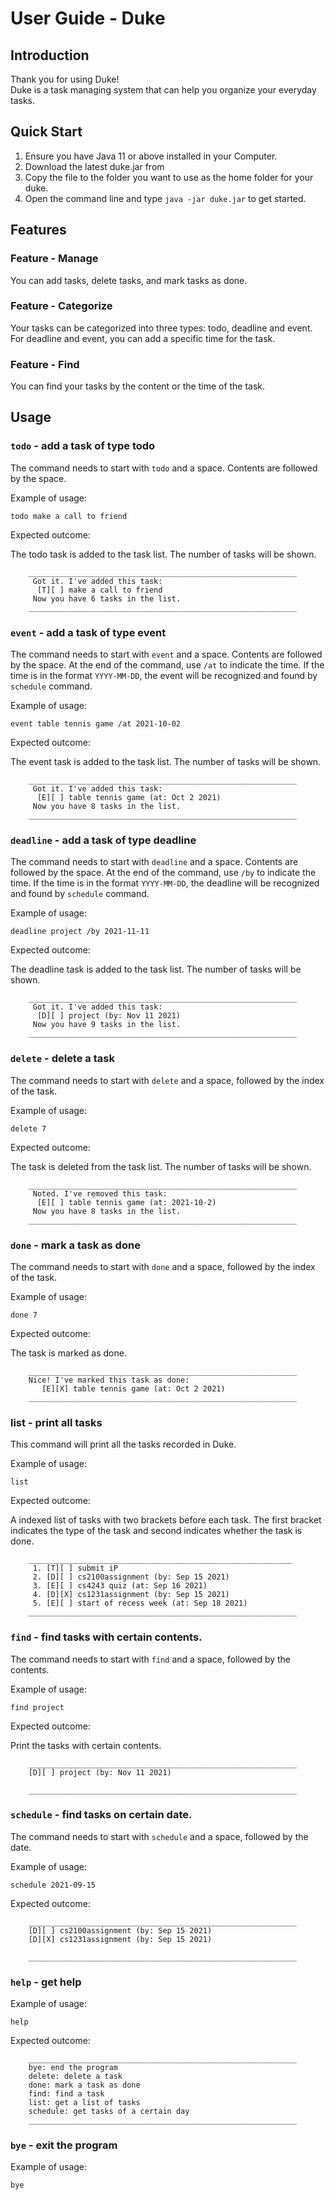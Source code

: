 # User Guide - Duke

## Introduction
Thank you for using Duke! \
Duke is a task managing system that can help you organize your everyday tasks.

## Quick Start 
1. Ensure you have Java 11 or above installed in your Computer.
2. Download the latest duke.jar from
3. Copy the file to the folder you want to use as the home folder for your duke.
4. Open the command line and type `java -jar duke.jar` to get started.

## Features 

### Feature - Manage

You can add tasks, delete tasks, and mark tasks as done.

### Feature - Categorize

Your tasks can be categorized into three types: todo, deadline and event. 
For deadline and event, you can add a specific time for the task.

### Feature - Find

You can find your tasks by the content or the time of the task. 

## Usage

### `todo` - add a task of type todo

The command needs to start with `todo` and a space. Contents are followed by the space.

Example of usage:

`todo make a call to friend`

Expected outcome:

The todo task is added to the task list. The number of tasks will be shown.

```
    ____________________________________________________________
     Got it. I've added this task: 
      [T][ ] make a call to friend
     Now you have 6 tasks in the list. 
    ____________________________________________________________

```

### `event` - add a task of type event

The command needs to start with `event` and a space. Contents are followed by the space.
At the end of the command, use `/at` to indicate the time. 
If the time is in the format `YYYY-MM-DD`, the event will be recognized and found by `schedule` command. 

Example of usage:

`event table tennis game /at 2021-10-02`

Expected outcome:

The event task is added to the task list. The number of tasks will be shown.

```
    ____________________________________________________________
     Got it. I've added this task: 
      [E][ ] table tennis game (at: Oct 2 2021)
     Now you have 8 tasks in the list. 
    ____________________________________________________________

```

### `deadline` - add a task of type deadline

The command needs to start with `deadline` and a space. Contents are followed by the space.
At the end of the command, use `/by` to indicate the time.
If the time is in the format `YYYY-MM-DD`, the deadline will be recognized and found by `schedule` command.

Example of usage:

`deadline project /by 2021-11-11`

Expected outcome:

The deadline task is added to the task list. The number of tasks will be shown.

```
    ____________________________________________________________
     Got it. I've added this task: 
      [D][ ] project (by: Nov 11 2021)
     Now you have 9 tasks in the list. 
    ____________________________________________________________

```



### `delete` - delete a task

The command needs to start with `delete` and a space, followed by the index of the task.

Example of usage:

`delete 7`

Expected outcome:

The task is deleted from the task list. The number of tasks will be shown.

```
    ____________________________________________________________
     Noted. I've removed this task: 
      [E][ ] table tennis game (at: 2021-10-2)
     Now you have 8 tasks in the list. 
    ____________________________________________________________
```


### `done` - mark a task as done

The command needs to start with `done` and a space, followed by the index of the task.

Example of usage:

`done 7`

Expected outcome:

The task is marked as done. 

```
    ____________________________________________________________
    Nice! I've marked this task as done: 
       [E][X] table tennis game (at: Oct 2 2021)
    ____________________________________________________________

```

### list - print all tasks

This command will print all the tasks recorded in Duke. 

Example of usage: 

`list`

Expected outcome:

A indexed list of tasks with two brackets before each task. 
The first bracket indicates the type of the task and second indicates whether the task is done.

```
    ___________________________________________________________
     1. [T][ ] submit iP 
     2. [D][ ] cs2100assignment (by: Sep 15 2021)
     3. [E][ ] cs4243 quiz (at: Sep 16 2021)
     4. [D][X] cs1231assignment (by: Sep 15 2021)
     5. [E][ ] start of recess week (at: Sep 18 2021)
    ____________________________________________________________
```



### `find` - find tasks with certain contents. 

The command needs to start with `find` and a space, followed by the contents.

Example of usage:

`find project`

Expected outcome:

Print the tasks with certain contents.

```
    ____________________________________________________________
    [D][ ] project (by: Nov 11 2021)

    ____________________________________________________________

```


### `schedule` - find tasks on certain date.

The command needs to start with `schedule` and a space, followed by the date.

Example of usage:

`schedule 2021-09-15`

Expected outcome:

```
    ____________________________________________________________
    [D][ ] cs2100assignment (by: Sep 15 2021)
    [D][X] cs1231assignment (by: Sep 15 2021)

    ____________________________________________________________

```


### `help` - get help

Example of usage:

`help`

Expected outcome:

```
    ____________________________________________________________
    bye: end the program 
    delete: delete a task 
    done: mark a task as done 
    find: find a task 
    list: get a list of tasks 
    schedule: get tasks of a certain day
    ____________________________________________________________
```


### `bye` - exit the program

Example of usage:

`bye`



